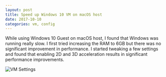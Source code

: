 ```yaml
---
layout: post
title: Speed up Windows 10 VM on macOS host
date: 2017-10-10
categories: vm, config
---
```


While using Windows 10 Guest on macOS host, I found that Windows was running
really slow. I first tried increasing the RAM to 6GB but there was no
significant improvement in performance. I started tweaking a few settings and
found that enabling 2D and 3D acceleration results in significant performance
improvements.

![VM Settings]({{"/assets/images/20171010/windows10vm.png"|absolute_url}})
